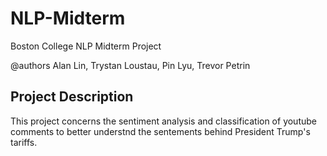 # NLP-Midterm
Boston College NLP Midterm Project

@authors Alan Lin, Trystan Loustau, Pin Lyu, Trevor Petrin

## Project Description
This project concerns the sentiment analysis and classification of youtube comments to better understnd the sentements behind President Trump's tariffs. 
